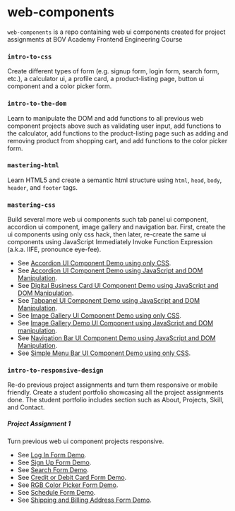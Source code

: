 # web-components

`web-components` is a repo containing web ui components created for project assignments at BOV Academy Frontend Engineering Course 

### `intro-to-css` 

Create different types of form (e.g. signup form, login form, search form, etc.), a calculator ui, a profile card, a product-listing page, button ui component and a color picker form.

### `intro-to-the-dom`

Learn to manipulate the DOM and add functions to all previous web component projects above such as validating user input, add functions to the calculator, add functions to the product-listing page such as adding and removing product from shopping cart, and add functions to the color picker form.

### `mastering-html`

Learn HTML5 and create a semantic html structure using `html`, `head`, `body`, `header`, and `footer` tags.

### `mastering-css` 

Build several more web ui components such tab panel ui component, accordion ui component, image gallery and navigation bar.  First, create the ui components using only css hack, then later, re-create the same ui components using JavaScript Immediately Invoke Function Expression (a.k.a. IIFE, pronounce eye-fee).

- See [Accordion UI Component Demo using only CSS](https://bruceleeo.github.io/web-components/mastering-css/web/accordionUI.html "Accordion UI Component Demo using only CSS").
- See [Accordion UI Component Demo using JavaScript and DOM Manipulation](https://bruceleeo.github.io/web-components/mastering-css/web/accordionUIwithJS.html "Accordion UI Component using JavaScript and DOM Manipulation").
- See [Digital Business Card UI Component Demo using JavaScript and DOM Manipulation](https://bruceleeo.github.io/web-components/mastering-css/web/digitalBusinessCard.html "Digital Business Card UI Component Demo using JavaScript and DOM Manipulation").
- See [Tabpanel UI Component Demo using JavaScript and DOM Manipulation](https://bruceleeo.github.io/web-components/mastering-css/web/tabPanelUI.html "Tabpanel UI Component Demo using JavaScript and DOM Manipulation").
- See [Image Gallery UI Component Demo using only CSS](https://bruceleeo.github.io/web-components/mastering-css/web/imageGallery.html "Image Gallery using CSS only").  
- See [Image Gallery Demo UI Component using JavaScript and DOM manipulation](https://bruceleeo.github.io/web-components/mastering-css/web/imageGalleryJS.html "Image Gallery UI Component Demo using JavaScipt and DOM Manipulation").
- See [Navigation Bar UI Component Demo using JavaScript and DOM Manipulation](https://bruceleeo.github.io/web-components/mastering-css/web/navbarUI.html "Navigation Bar UI Component using JavaScript and DOM Manipulation").
- See [Simple Menu Bar UI Component Demo using only CSS](https://bruceleeo.github.io/web-components/mastering-css/web/simple-menu-bar.html "Simple Menu Bar UI Component Demo using only CSS").


### `intro-to-responsive-design` 

Re-do previous project assignments and turn them responsive or mobile friendly.  Create a student portfolio showcasing all the project assignments done.  The student portfolio includes section such as About, Projects, Skill, and Contact. 

##### Project Assignment 1 

Turn previous web ui component projects responsive.

- See [Log In Form Demo](https://bruceleeo.github.io/web-components/intro-to-responsive-design/web/ui/form/login.html "Log In Form").
- See [Sign Up Form Demo](https://bruceleeo.github.io/web-components/intro-to-responsive-design/web/ui/form/signup.html "Sign Up Form").
- See [Search Form Demo](https://bruceleeo.github.io/web-components/intro-to-responsive-design/web/ui/form/search.html "Search Form").
- See [Credit or Debit Card Form Demo](https://bruceleeo.github.io/web-components/intro-to-responsive-design/web/ui/form/ccdc.html "Credit or Debit Card Form").
- See [RGB Color Picker Form Demo](https://bruceleeo.github.io/web-components/intro-to-responsive-design/web/ui/form/rgbColor.html "RGB Color Picker").
- See [Schedule Form Demo](https://bruceleeo.github.io/web-components/intro-to-responsive-design/web/ui/form/schedule.html "Schedule Form").
- See [Shipping and Billing Address Form Demo](https://bruceleeo.github.io/web-components/intro-to-responsive-design/web/ui/form/sbAddress.html "Shipping and Billing Form").